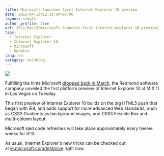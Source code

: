 ```yaml
---
title: Microsoft launches first Internet Explorer 10 preview
date: 2011-04-13T12:29:00+00:00
layout: single
author_profile: true
url: 2011/04/13/microsoft-launches-first-internet-explorer-10-preview/
tags:
  - Internet Explorer
  - Internet Explorer 10
  - Microsoft
  - Updates
lang: en
category: techblog
---
```

<div dir="ltr" trbidi="on">
  <div>
    <a href="http://4.bp.blogspot.com/-ZYGRd75n2i0/TaWPux7oDGI/AAAAAAAAD1U/hTAMwS9aK-w/s1600/internetexplorer9logo.png" imageanchor="1"><img border="0" src="http://4.bp.blogspot.com/-ZYGRd75n2i0/TaWPux7oDGI/AAAAAAAAD1U/hTAMwS9aK-w/s1600/internetexplorer9logo.png" /></a>
  </div>
  
  <p>
    Fulfilling the hints Microsoft <a href="http://www.betanews.com/article/Microsoft-hints-at-Internet-Explorer-10-previews-for-MIX11-in-April/1299689497">dropped back in March</a>, the Redmond software company unveiled the first platform preview of Internet Explorer 10 at MIX 11 in Las Vegas on Tuesday.
  </p>
  
  <p>
    This first preview of Internet Explorer 10 builds on the big HTML5 push that began with IE9, and adds support for more advanced Web standards, such as CSS3 Gradients as background images, and CSS3 Flexible Box and multi-column layout.
  </p>
  
  <p>
    Microsoft said code refreshes will take place approximately every twelve weeks for IE10.
  </p>
  
  <p>
    As usual, Internet Explorer's new tricks can be checked out at <a href="http://ie.microsoft.com/testdrive/">ie.microsoft.com/testdrive</a> right now.</div>
